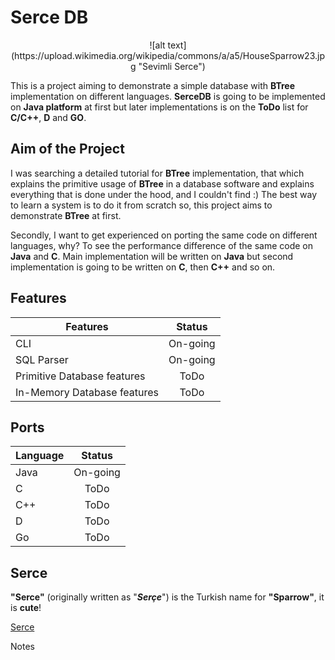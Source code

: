 Serce DB
========
<p align="center">
	![alt text](https://upload.wikimedia.org/wikipedia/commons/a/a5/HouseSparrow23.jpg "Sevimli Serce")
</p>

This is a project aiming to demonstrate a simple database with **BTree** implementation on different languages.
**SerceDB** is going to be implemented on **Java platform** at first but later implementations is on the **ToDo** list
for **C/C++**, **D** and **GO**.

Aim of the Project
------------------
I was searching a detailed tutorial for **BTree** implementation, that which explains the primitive usage of
**BTree** in a database software and explains everything that is done under the hood, and I couldn't find :)
The best way to learn a system is to do it from scratch so, this project aims to demonstrate **BTree** at
first.

Secondly, I want to get experienced on porting the same code on different languages, why? To see the 
performance difference of the same code on **Java** and **C**. Main implementation will be written on **Java** but
second implementation is going to be written on **C**, then **C++** and so on.

Features
--------

| Features                    | Status        |
| --------------------------- |:-------------:|
| CLI                         | On-going      |
| SQL Parser                  | On-going      |
| Primitive Database features | ToDo          |
| In-Memory Database features | ToDo          |


Ports
-----

| Language                    | Status        |
| --------------------------- |:-------------:|
| Java                        | On-going      |
| C                           | ToDo          |
| C++                         | ToDo          |
| D                           | ToDo          |
| Go                          | ToDo          |

Serce
-----
**"Serce"** (originally written as "**_Serçe_**") is the Turkish name for **"Sparrow"**, it is **cute**!

[Serce](https://tr.wikipedia.org/wiki/Ser%C3%A7e)

Notes